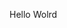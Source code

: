 Hello Wolrd

























































































































































































































































































































































































































































































































































































































































































































































































































































































































































































































































































































































































































































































































































































































































































































































































































































































































































































































































































































































































































































































































































































































































































































































































































































































































































































































































































































































































































































































































































































































































































































